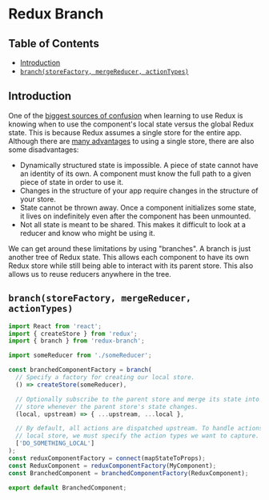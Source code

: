 # Redux Branch

## Table of Contents
* [Introduction](#introduction)
* [`branch(storeFactory, mergeReducer, actionTypes)`](#branchstorefactory-mergereducer-actiontypes)

## Introduction
One of the [biggest sources of confusion](https://github.com/reactjs/redux/issues/1385) when learning to use Redux is knowing when to use the component's local state versus the global Redux state. This is because Redux assumes a single store for the entire app. Although there are [many advantages](http://stackoverflow.com/questions/32461229/why-use-redux-over-facebook-flux) to using a single store, there are also some disadvantages:

* Dynamically structured state is impossible. A piece of state cannot have an identity of its own. A component must know the full path to a given piece of state in order to use it.
* Changes in the structure of your app require changes in the structure of your store.
* State cannot be thrown away. Once a component initializes some state, it lives on indefinitely even after the component has been unmounted.
* Not all state is meant to be shared. This makes it difficult to look at a reducer and know who might be using it.

We can get around these limitations by using "branches". A branch is just another tree of Redux state. This allows each component to have its own Redux store while still being able to interact with its parent store. This also allows us to reuse reducers anywhere in the tree.

## `branch(storeFactory, mergeReducer, actionTypes)`
```js
import React from 'react';
import { createStore } from 'redux';
import { branch } from 'redux-branch';

import someReducer from './someReducer';

const branchedComponentFactory = branch(
  // Specify a factory for creating our local store.
  () => createStore(someReducer),

  // Optionally subscribe to the parent store and merge its state into our local
  // store whenever the parent store's state changes.
  (local, upstream) => { ...upstream, ...local },

  // By default, all actions are dispatched upstream. To handle actions with our
  // local store, we must specify the action types we want to capture.
  ['DO_SOMETHING_LOCAL']
);
const reduxComponentFactory = connect(mapStateToProps);
const ReduxComponent = reduxComponentFactory(MyComponent);
const BranchedComponent = branchedComponentFactory(ReduxComponent);

export default BranchedComponent;
```
